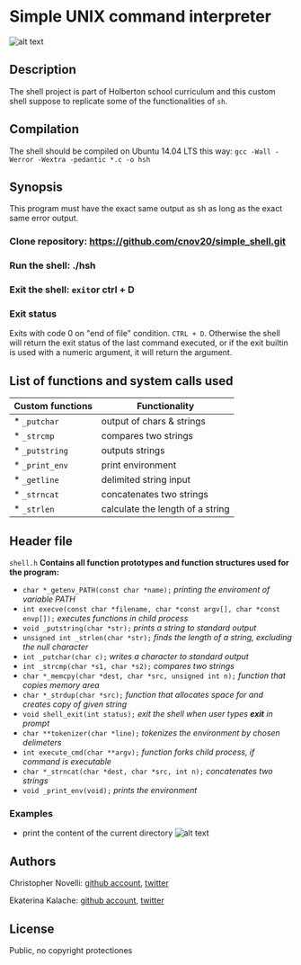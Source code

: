 # Simple UNIX command interpreter
![alt text](https://upload.wikimedia.org/wikipedia/commons/thumb/8/87/Neptunea_angulata.jpg/220px-Neptunea_angulata.jpg)
## Description
The shell project is part of Holberton school curriculum and this custom shell suppose to replicate some of the functionalities of `sh`.
## Compilation
The shell should be compiled on Ubuntu 14.04 LTS  this way:
<return>
`gcc -Wall -Werror -Wextra -pedantic *.c -o hsh`
## Synopsis
This program must have the exact same output as sh as long as  the exact same error output.

### __Clone repository:__ https://github.com/cnov20/simple_shell.git
### __Run the shell__: ./hsh
### __Exit the shell__: `exit`or ctrl + D
### Exit status
Exits with code 0 on "end of file" condition. `CTRL + D`. Otherwise the shell will return the exit status of the last command executed, or if the exit builtin is used with  a numeric argument, it will return the argument.
## List of functions and system calls used

|Custom functions  | Functionality                    |
| ---------------- | -------------------------------- |
|   * `_putchar`   | output of chars & strings        |
|   * `_strcmp`    | compares two strings             |
|   * `_putstring` | outputs strings                  |
|   * `_print_env` | print environment                |
|   * `_getline`   | delimited string input           |
|   * `_strncat`   | concatenates two strings         |
|   * `_strlen`    | calculate the length of a string |

## Header file
 `shell.h`
__Contains all function prototypes and function structures used for the program:__
  * `char *_getenv_PATH(const char *name);`
*printing the enviroment of variable PATH*
  * `int execve(const char *filename, char *const argv[], char *const envp[]);`
*executes functions in child process*
  * `void _putstring(char *str);`
*prints a string to standard output*
  * `unsigned int _strlen(char *str);`
*finds the length of a string, excluding the null character*
  * `int _putchar(char c);`
*writes a character to standard output*
  * `int _strcmp(char *s1, char *s2);`
*compares two strings*
  * `char *_memcpy(char *dest, char *src, unsigned int n);`
*function that copies memory area*
  * `char *_strdup(char *src);`
*function that allocates space for and creates copy of given string*
  * `void shell_exit(int status);`
*exit the shell when user types __exit__ in prompt*
  * `char **tokenizer(char *line);`
*tokenizes the environment by chosen delimeters*
  * `int execute_cmd(char **argv);`
*function forks child process, if command is executable*
  * `char *_strncat(char *dest, char *src, int n);`
*concatenates two strings*
  * `void _print_env(void);`
*prints the environment*
### Examples
   * print the content of the current directory
![alt text](https://cdn-images-1.medium.com/max/2000/1*HMhr8aYRll4ahPWO18k6Cg.png)
## Authors

Christopher Novelli: [github account](https://github.com/cnov20), [twitter](https://twitter.com/c_nov20)

Ekaterina Kalache: [github account](https://github.com/KatyaKalache), [twitter](https://twitter.com/KatyaKalache)

## License
Public, no copyright protectiones